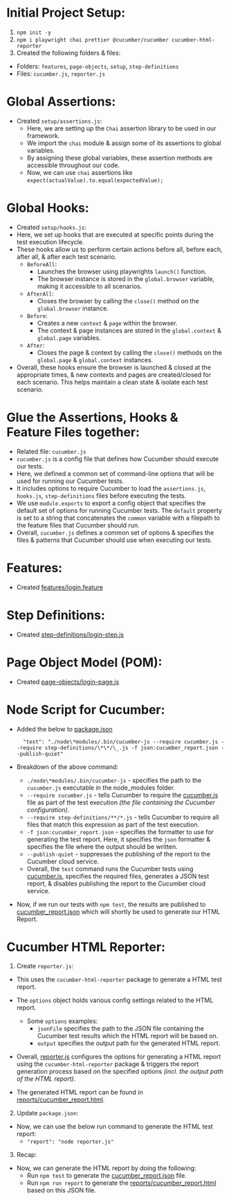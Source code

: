 # Initial Project Setup:

1. `npm init -y`
2. `npm i playwright chai prettier @cucumber/cucumber cucumber-html-reporter`
3. Created the following folders & files:

- Folders: `features`, `page-objects`, `setup`, `step-definitions`
- Files: `cucumber.js`, `reporter.js`

# Global Assertions:

- Created `setup/assertions.js`:
  - Here, we are setting up the `Chai` assertion library to be used in our framework.
  - We import the `chai` module & assign some of its assertions to global variables.
  - By assigning these global variables, these assertion methods are accessible throughout our code.
  - Now, we can use `chai` assertions like `expect(actualValue).to.equal(expectedValue);`

# Global Hooks:

- Created `setup/hooks.js`:
- Here, we set up hooks that are executed at specific points during the test execution lifecycle.
- These hooks allow us to perform certain actions before all, before each, after all, & after each test scenario.
  - `BeforeAll`:
    - Launches the browser using playwrights `launch()` function.
    - The browser instance is stored in the `global.browser` variable, making it accessible to all scenarios.
  - `AfterAll`:
    - Closes the browser by calling the `close()` method on the `global.browser` instance.
  - `Before`:
    - Creates a new `context` & `page` within the browser.
    - The context & page instances are stored in the `global.context` & `global.page` variables.
  - `After`:
    - Closes the page & context by calling the `close()` methods on the `global.page` & `global.context` instances.
- Overall, these hooks ensure the browser is launched & closed at the appropriate times, & new contexts and pages are created/closed for each scenario. This helps maintain a clean state & isolate each test scenario.

# Glue the Assertions, Hooks & Feature Files together:

- Related file: `cucumber.js`
- `cucumber.js` is a config file that defines how Cucumber should execute our tests.
- Here, we defined a common set of command-line options that will be used for running our Cucumber tests.
- It includes options to require Cucumber to load the `assertions.js`, `hooks.js`, `step-definitions` files before executing the tests.
- We use `module.exports` to export a config object that specifies the default set of options for running Cucumber tests. The `default` property is set to a string that concatenates the `common` variable with a filepath to the feature files that Cucumber should run.
- Overall, `cucumber.js` defines a common set of options & specifies the files & patterns that Cucumber should use when executing our tests.

# Features:

- Created [features/login.feature](features/login.feature)

# Step Definitions:

- Created [step-definitions/login-step.js](step-definitions/login-step.js)

# Page Object Model (POM):

- Created [page-objects/login-page.js](page-objects/login-page.js)

# Node Script for Cucumber:

- Added the below to [package.json](package.json)
  ```
    "test": "./node\*modules/.bin/cucumber-js --require cucumber.js --require step-definitions/\*\*/\_.js -f json:cucumber_report.json --publish-quiet"
  ```
- Breakdown of the above command:

  - `./node\*modules/.bin/cucumber-js` - specifies the path to the `cucumber.js` executable in the node_modules folder.
  - `--require cucumber.js` - tells Cucumber to require the [cucumber.js](cucumber.js) file as part of the test execution _(the file containing the Cucumber configuration)_.
  - `--require step-definitions/**/*.js` - tells Cucumber to require all files that match this expression as part of the test execution.
  - `-f json:cucumber_report.json` - specifies the formatter to use for generating the test report. Here, it specifies the `json` formatter & specifies the file where the output should be written.
  - `--publish-quiet` - suppresses the publishing of the report to the Cucumber cloud service.
  - Overall, the `test` command runs the Cucumber tests using [cucumber.js](cucumber.js), specifies the required files, generates a JSON test report, & disables publishing the report to the Cucumber cloud service.

- Now, if we run our tests with `npm test`, the results are published to [cucumber_report.json](cucumber_report.json) which will shortly be used to generate our HTML Report.

# Cucumber HTML Reporter:

1. Create `reporter.js`:

- This uses the `cucumber-html-reporter` package to generate a HTML test report.
- The `options` object holds various config settings related to the HTML report.

  - Some `options` examples:
    - `jsonFile` specifies the path to the JSON file containing the Cucumber test results which the HTML report will be based on.
    - `output` specifies the output path for the generated HTML report.

- Overall, [reporter.js](reporter.js) configures the options for generating a HTML report using the `cucumber-html-reporter` package & triggers the report generation process based on the specified options _(incl. the output path of the HTML report)_.
- The generated HTML report can be found in [reports/cucumber_report.html](reports/cucumber_report.html).

2. Update `package.json`:

- Now, we can use the below run command to generate the HTML test report:
  - `"report": "node reporter.js"`

3. Recap:

- Now, we can generate the HTML report by doing the following:
  - Run `npm test` to generate the [cucumber_report.json](cucumber_report.json) file.
  - Run `npm run report` to generate the [reports/cucumber_report.html](reports/cucumber_report.html) based on this JSON file.
